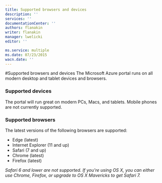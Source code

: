 ```yaml
---
title: Supported browsers and devices
description: ''
services: ''
documentationCenter: ''
authors: flanakin
writer: flanakin
manager: lwelicki
editor: ''

ms.service: multiple
ms.date: 07/23/2015
wacn.date: ''
---
```


#Supported browsers and devices
The Microsoft Azure portal runs on all modern desktop and tablet devices and browsers.

### Supported devices
The portal will run great on modern PCs, Macs, and tablets. Mobile phones are not currently supported.

### Supported browsers
The latest versions of the following browsers are supported:

- Edge (latest)
- Internet Explorer (11 and up)
- Safari (7 and up)
- Chrome (latest)
- Firefox (latest)

*Safari 6 and lower are not supported. If you're using OS X, you can either use Chrome, Firefox, or upgrade to OS X Mavericks to get Safari 7.*